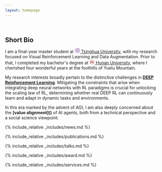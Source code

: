 ```yaml
---
layout: homepage
---
```


<h1 id="about-me"></h1>

<h2 style="margin: 60px 0px 10px;">Short Bio</h2>

I am a final-year master student at [<img src="/assets/Logo/THU.png" alt="THU" width="17" height="17"> Tsinghua University](https://www.tsinghua.edu.cn/en/), with my research focused on Visual Reinforcement Learning and Data Augmentation.
Prior to that, I completed my bachelor's degree at [<img src="/assets/Logo/HNU.jpg" alt="THU" width="17" height="17"> Hunan University](http://www-en.hnu.edu.cn/), where I cherished four wonderful years at the foothills of Yuelu Mountain.


My research interests broadly pertain to the distinctive challenges in <strong>[DEEP Reinforcement Learning]()</strong>.
Mitigating the constraints that arise when integrating deep neural networks with RL paradigms is crucial for unlocking the scaling law of RL, determining whether real DEEP RL can continuously learn and adapt in dynamic tasks and environments.

<p class="justified-text">In this era marked by the advent of AGI, I am also deeply concerned about the <strong>[value alignment]()</strong> of AI agents, both from a technical perspective and a social science viewpoint.</p>

{% include_relative _includes/news.md %}

{% include_relative _includes/publications.md %}

{% include_relative _includes/talks.md %}

{% include_relative _includes/award.md %}

{% include_relative _includes/services.md %}
